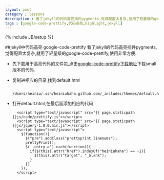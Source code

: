```yaml
---
layout: post
category : lessons
description : 看了jekyll的代码高亮插件pygments,觉得配置太复杂,就用了轻量级的google-code-prettify,使用非常方便.
tags : [google-code-prettify,代码高亮,highlight,jekyll]
---
```

{% include JB/setup %}

##jekyll中代码高亮 google-code-prettify
看了jekyll的代码高亮插件pygments,觉得配置太复杂,就用了轻量级的google-code-prettify,使用非常方便.
- 先下载用于高亮代码的文件包,点击[google-code-prettify下载地址](http://code.google.com/p/google-code-prettify/downloads/list)下载small版本的代码.
- 复制进相应的目录,找到default.html

		/Users/heiniu/.ssh/heiniuhaha.github.com/_includes/themes/default.html
	
- 打开default.html,在最后面添加相应的代码

    	<script type="text/javascript" src="{{ page.staticpath }}js/code/prettify.js"></script>
    	<script type="text/javascript" src="{{ page.staticpath }}js/jquery-1.8.0.min.js"></script>
    	<script type="text/javascript">
	      $(function(){
	        $("pre").addClass("prettyprint linenums");
	        prettyPrint();
	        $('.entry a').each(function(){
	          if($(this).attr("href").indexOf("heiniuhaha") == -1){
	            $(this).attr("target", "_blank");
	          }
	        })
	      });
    	</script>

